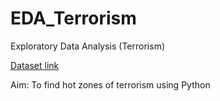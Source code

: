 # EDA_Terrorism
Exploratory Data Analysis (Terrorism)

[Dataset link](https://bit.ly/2TK5Xn5)

 Aim: To find hot zones of terrorism using Python

